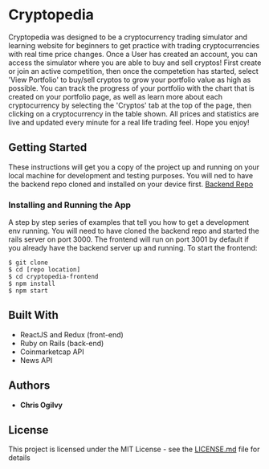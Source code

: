 # Cryptopedia

Cryptopedia was designed to be a cryptocurrency trading simulator and learning website for beginners to get practice with trading cryptocurrencies with real time price changes. Once a User has created an account, you can access the simulator where you are able to buy and sell cryptos! First create or join an active competition, then once the competetion has started, select 'View Portfolio' to buy/sell cryptos to grow your portfolio value as high as possible. You can track the progress of your portfolio with the chart that is created on your portfolio page, as well as learn more about each cryptocurrency by selecting the 'Cryptos' tab at the top of the page, then clicking on a cryptocurrency in the table shown. All prices and statistics are live and updated every minute for a real life trading feel. Hope you enjoy!


## Getting Started

These instructions will get you a copy of the project up and running on your local machine for development and testing purposes. You will ned to have the backend repo cloned and installed on your device first. [Backend Repo](https://github.com/cogilvy/cryptopedia-backend)

### Installing and Running the App

A step by step series of examples that tell you how to get a development env running.
You will need to have cloned the backend repo and started the rails server on port 3000.
The frontend will run on port 3001 by default if you already have the backend server up and running.
To start the frontend:

```
$ git clone
$ cd [repo location]
$ cd cryptopedia-frontend
$ npm install
$ npm start
```


## Built With

* ReactJS and Redux (front-end)
* Ruby on Rails (back-end)
* Coinmarketcap API
* News API

## Authors

* **Chris Ogilvy** 

## License

This project is licensed under the MIT License - see the [LICENSE.md](LICENSE.md) file for details
